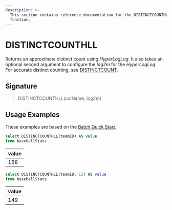 ```yaml
---
description: >-
  This section contains reference documentation for the DISTINCTCOUNTHLL
  function.
---
```


# DISTINCTCOUNTHLL

Returns an approximate distinct count using _HyperLogLog_. It also takes an optional second argument to configure the _log2m_ for the _HyperLogLog_.\
For accurate distinct counting, see [DISTINCTCOUNT](distinctcount.md).

## Signature

> DISTINCTCOUNTHLL(colName, log2m)

## Usage Examples

These examples are based on the [Batch Quick Start](../../basics/getting-started/quick-start.md#batch).

```sql
select DISTINCTCOUNTHLL(teamID) AS value
from baseballStats 
```

| value |
| ----- |
| 158   |

```sql
select DISTINCTCOUNTHLL(teamID, 12) AS value
from baseballStats 
```

| value |
| ----- |
| 149   |
